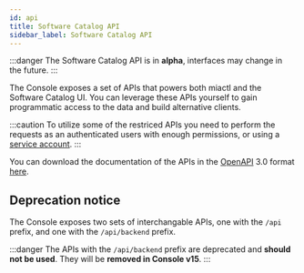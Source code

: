 ```yaml
---
id: api
title: Software Catalog API
sidebar_label: Software Catalog API
---
```


:::danger
The Software Catalog API is in **alpha**, interfaces may change in the future.
:::

The Console exposes a set of APIs that powers both miactl and the Software Catalog UI. You can leverage these APIs yourself to gain programmatic access to the data and build alternative clients.

:::caution
To utilize some of the restriced APIs you need to perform the requests as an authenticated users with enough permissions, or using a [service account](/products/console/identity-and-access-management/manage-service-accounts.md).
:::

You can download the documentation of the APIs in the [OpenAPI](https://www.openapis.org/) 3.0 format <a download target="_blank" href="/docs_files_to_download/software-catalog/software-catalog-api-documentation.json">here</a>.

## Deprecation notice

The Console exposes two sets of interchangable APIs, one with the `/api` prefix, and one with the `/api/backend` prefix.

:::danger
The APIs with the `/api/backend` prefix are deprecated and **should not be used**. They will be **removed in Console v15**.
:::
